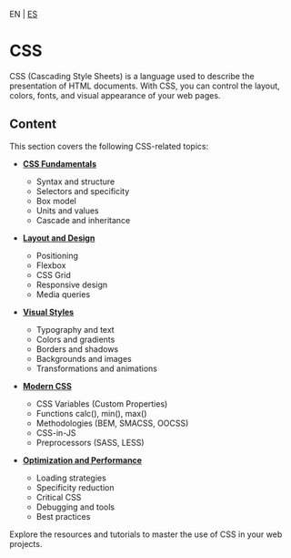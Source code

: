 <!-- MULTILANGUAJE MENU START -->
EN | [ES](https://lckpig.gitbook.io/es-practical-dev-handbook/css/README.md)
<!-- MULTILANGUAJE MENU END -->

# CSS

CSS (Cascading Style Sheets) is a language used to describe the presentation of HTML documents. With CSS, you can control the layout, colors, fonts, and visual appearance of your web pages.

## Content

This section covers the following CSS-related topics:

- **[CSS Fundamentals](fundamentals/README.md)**
  - Syntax and structure
  - Selectors and specificity
  - Box model
  - Units and values
  - Cascade and inheritance

- **[Layout and Design](layout/README.md)**
  - Positioning
  - Flexbox
  - CSS Grid
  - Responsive design
  - Media queries

- **[Visual Styles](visual/README.md)**
  - Typography and text
  - Colors and gradients
  - Borders and shadows
  - Backgrounds and images
  - Transformations and animations

- **[Modern CSS](modern/README.md)**
  - CSS Variables (Custom Properties)
  - Functions calc(), min(), max()
  - Methodologies (BEM, SMACSS, OOCSS)
  - CSS-in-JS
  - Preprocessors (SASS, LESS)

- **[Optimization and Performance](performance/README.md)**
  - Loading strategies
  - Specificity reduction
  - Critical CSS
  - Debugging and tools
  - Best practices

Explore the resources and tutorials to master the use of CSS in your web projects. 